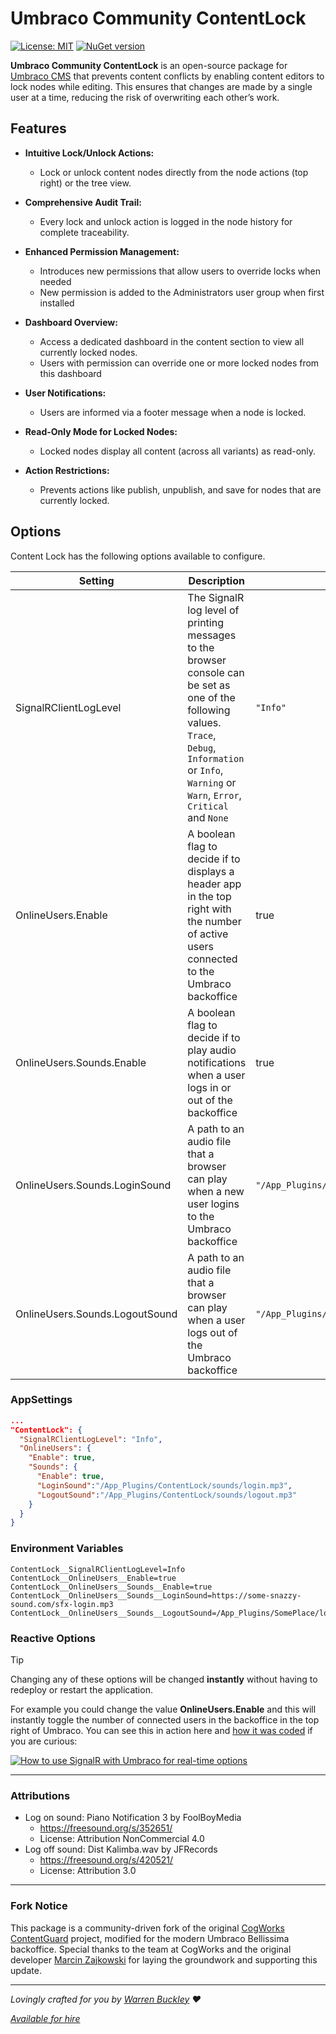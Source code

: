 # Umbraco Community ContentLock

[![License: MIT](https://img.shields.io/badge/License-MIT-blue.svg)](LICENSE)
[![NuGet version](https://img.shields.io/nuget/v/Umbraco.Community.ContentLock.svg)](https://www.nuget.org/packages/Umbraco.Community.ContentLock)

**Umbraco Community ContentLock** is an open-source package for [Umbraco CMS](https://umbraco.com/) that prevents content conflicts by enabling content editors to lock nodes while editing. This ensures that changes are made by a single user at a time, reducing the risk of overwriting each other’s work.

## Features

- **Intuitive Lock/Unlock Actions:**  
  - Lock or unlock content nodes directly from the node actions (top right) or the tree view.
  
- **Comprehensive Audit Trail:**  
  - Every lock and unlock action is logged in the node history for complete traceability.
  
- **Enhanced Permission Management:**  
  - Introduces new permissions that allow users to override locks when needed
  - New permission is added to the Administrators user group when first installed
  
- **Dashboard Overview:**  
  - Access a dedicated dashboard in the content section to view all currently locked nodes.
  - Users with permission can override one or more locked nodes from this dashboard
  
- **User Notifications:**  
  - Users are informed via a footer message when a node is locked.
  
- **Read-Only Mode for Locked Nodes:**  
  - Locked nodes display all content (across all variants) as read-only.
  
- **Action Restrictions:**  
  - Prevents actions like publish, unpublish, and save for nodes that are currently locked.

## Options
Content Lock has the following options available to configure. 

| Setting | Description | Default Value |
| -- | -- | -- |
| SignalRClientLogLevel | The SignalR log level of printing messages to the browser console can be set as one of the following values. `Trace`, `Debug`, `Information` or `Info`, `Warning` or `Warn`, `Error`, `Critical` and `None` | `"Info"` |
| OnlineUsers.Enable | A boolean flag to decide if to displays a header app in the top right with the number of active users connected to the Umbraco backoffice | true
| OnlineUsers.Sounds.Enable | A boolean flag to decide if to play audio notifications when a user logs in or out of the backoffice | true
| OnlineUsers.Sounds.LoginSound | A path to an audio file that a browser can play when a new user logins to the Umbraco backoffice | `"/App_Plugins/ContentLock/sounds/login.mp3"`
| OnlineUsers.Sounds.LogoutSound | A path to an audio file that a browser can play when a user logs out of the Umbraco backoffice | `"/App_Plugins/ContentLock/sounds/logout.mp3"`

### AppSettings

```json
...
"ContentLock": {
  "SignalRClientLogLevel": "Info",
  "OnlineUsers": {
    "Enable": true,
    "Sounds": {
      "Enable": true,
      "LoginSound":"/App_Plugins/ContentLock/sounds/login.mp3",
      "LogoutSound":"/App_Plugins/ContentLock/sounds/logout.mp3"
    }
  }
}
```

### Environment Variables
```
ContentLock__SignalRClientLogLevel=Info
ContentLock__OnlineUsers__Enable=true
ContentLock__OnlineUsers__Sounds__Enable=true
ContentLock__OnlineUsers__Sounds__LoginSound=https://some-snazzy-sound.com/sfx-login.mp3
ContentLock__OnlineUsers__Sounds__LogoutSound=/App_Plugins/SomePlace/logout.mp3
```

### Reactive Options

> [!TIP]
> Changing any of these options will be changed **instantly** without having to redeploy or restart the application.

For example you could change the value **OnlineUsers.Enable** and this will instantly toggle the number of connected users in the backoffice in the top right of Umbraco.
You can see this in action here and [how it was coded](https://blog.hackmakedo.com/2025/04/28/using-signalr-ioptionsmonitor-with-umbraco-bellissima-for-reactive-net-options/) if you are curious:

[![How to use SignalR with Umbraco for real-time options](https://img.youtube.com/vi/MZfeUKSO8h4/0.jpg)](https://www.youtube.com/watch?v=MZfeUKSO8h4)


---

### Attributions
* Log on sound: Piano Notification 3 by FoolBoyMedia
  * https://freesound.org/s/352651/
  * License: Attribution NonCommercial 4.0
* Log off sound: Dist Kalimba.wav by JFRecords
  * https://freesound.org/s/420521/
  * License: Attribution 3.0

---

### Fork Notice
This package is a community-driven fork of the original [CogWorks ContentGuard](https://github.com/thecogworks/Cogworks.ContentGuard) project, modified for the modern Umbraco Bellissima backoffice. Special thanks to the team at CogWorks and the original developer [Marcin Zajkowski](https://github.com/mzajkowski) for laying the groundwork and supporting this update.

---

_Lovingly crafted for you by [Warren Buckley](https://github.com/sponsors/warrenbuckley) ❤️_

_[Available for hire](https://hackmakedo.com/)_

